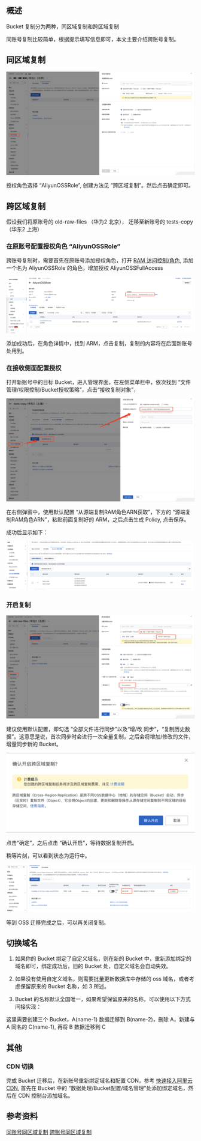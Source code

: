 ## 概述

Bucket 复制分为两种，同区域复制和跨区域复制

同账号复制比较简单，根据提示填写信息即可，本文主要介绍跨账号复制。

## 同区域复制

![alt text](image-7.png)

授权角色选择 “AliyunOSSRole”, 创建方法见 “跨区域复制”。然后点击确定即可。

## 跨区域复制

假设我们将原账号的 old-raw-files （华为2 北京）， 迁移至新账号的 tests-copy（华东2 上海）

### 在原账号配置授权角色 “AliyunOSSRole”

跨账号复制时，需要首先在原账号添加授权角色，打开 [RAM 访问控制/角色](https://ram.console.aliyun.com/roles/detail?roleName=AliyunOSSRole), 添加一个名为 AliyunOSSRole 的角色，增加授权 AliyunOSSFullAccess

![alt text](image-9.png)

添加成功后，在角色详情中，找到 ARM，点击复制，复制的内容将在后面新账号处用到。

### 在接收侧面配置授权

打开新账号中的目标 Bucket，进入管理界面，在左侧菜单栏中，依次找到 “文件管理/权限控制/Bucket授权策略”，点击“接收复制对象”，

![alt text](image-10.png)

在右侧弹窗中，使用默认配置 “从源端复制RAM角色ARN获取”，下方的 “源端复制RAM角色ARN”，粘贴前面复制好的 ARM，之后点击生成 Policy, 点击保存。

成功后显示如下：

![alt text](image-11.png)


### 开启复制

![alt text](image-8.png)

建议使用默认配置，即勾选 “全部文件进行同步”以及“增/改 同步”，“复制历史数据”。这意思是说，首次同步时会进行一次全量复制，之后会将增加/修改的文件，增量同步新的 Bucket。

![alt text](image-12.png)

点击“确定”，之后点击 “确认开启”，等待数据复制开启。


稍等片刻，可以看到状态为运行中。

![alt text](image-13.png)


等到 OSS 迁移完成之后，可以再关闭复制。

## 切换域名

1. 如果你的 Bucket 绑定了自定义域名，则在新的 Bucket 中，重新添加绑定的域名即可，绑定成功后，旧的 Bucket 处，自定义域名会自动失效。

2. 如果没有使用自定义域名，则需要批量更新数据库中存储的 oss 域名，或者考虑保留原来的 Bucket 名称，如 3 所述。

3. Bucket 的名称默认全国唯一，如果希望保留原来的名称，可以使用以下方式间接实现：

这里需要创建三个 Bucket，A(name-1) 数据迁移到 B(name-2)，删除 A，新建与 A 同名的 C(name-1), 再将 B 数据迁移到 C

## 其他

### CDN 切换

完成 Bucket 迁移后，在新账号重新绑定域名和配置 CDN，参考 [快速接入阿里云CDN](https://help.aliyun.com/zh/cdn/getting-started/quick-access-to-alibaba-cloud-cdn), 首先在 Bucket 中的 “数据处理/Bucket配置/域名管理”处添加绑定域名，然后在 CDN 控制台添加域名。


## 参考资料

[同账号同区域复制](https://help.aliyun.com/zh/oss/user-guide/copy-with-same-account-and-same-region)
[跨账号同区域复制](https://help.aliyun.com/zh/oss/user-guide/copy-across-accounts-in-the-same-region)
